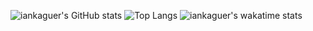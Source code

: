 ![iankaguer's GitHub stats](https://github-readme-stats.vercel.app/api?username=iankaguer&show_icons=true&theme=tokyonight)
![Top Langs](https://github-readme-stats.vercel.app/api/top-langs/?username=iankaguer&show_icons=true&theme=tokyonight&layout=compact)
![iankaguer's wakatime stats](https://github-readme-stats.vercel.app/api/wakatime?username=iankaguer&theme=tokyonight)


